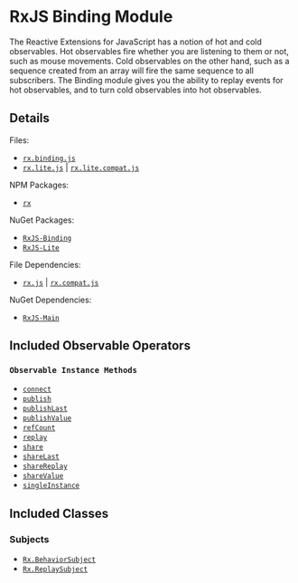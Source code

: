 # RxJS Binding Module #

The Reactive Extensions for JavaScript has a notion of hot and cold observables.  Hot observables fire whether you are listening to them or not, such as mouse movements.  Cold observables on the other hand, such as a sequence created from an array will fire the same sequence to all subscribers.  The Binding module gives you the ability to replay events for hot observables, and to turn cold observables into hot observables.

## Details ##

Files:
- [`rx.binding.js`](https://github.com/Reactive-Extensions/RxJS/blob/master/dist/rx.binding.js)
- [`rx.lite.js`](https://github.com/Reactive-Extensions/RxJS/blob/master/dist/rx.lite.js) | [`rx.lite.compat.js`](https://github.com/Reactive-Extensions/RxJS/blob/master/dist/rx.lite.compat.js)

NPM Packages:
- [`rx`](https://www.npmjs.org/package/rx)

NuGet Packages:
- [`RxJS-Binding`](http://www.nuget.org/packages/RxJS-Binding/)
- [`RxJS-Lite`](http://www.nuget.org/packages/RxJS-Lite/)

File Dependencies:
- [`rx.js`](https://github.com/Reactive-Extensions/RxJS/blob/master/dist/rx.js) | [`rx.compat.js`](https://github.com/Reactive-Extensions/RxJS/blob/master/dist/rx.compat.js)

NuGet Dependencies:
- [`RxJS-Main`](http://www.nuget.org/packages/RxJS-Main/)

## Included Observable Operators ##

### `Observable Instance Methods`
- [`connect`](../observable/observable_instance_methods/connect.html)
- [`publish`](../observable/observable_instance_methods/publish.html)
- [`publishLast`](../observable/observable_instance_methods/publishlast.html)
- [`publishValue`](../observable/observable_instance_methods/publishvalue.html)
- [`refCount`](../observable/observable_instance_methods/refcount.html)
- [`replay`](../observable/observable_instance_methods/replay.html)
- [`share`](../observable/observable_instance_methods/share.html)
- [`shareLast`](../observable/observable_instance_methods/sharelast.html)
- [`shareReplay`](../observable/observable_instance_methods/sharereplay.html)
- [`shareValue`](../observable/observable_instance_methods/sharevalue.html)
- [`singleInstance`](../observable/observable_instance_methods/singleinstance.html)

## Included Classes ##

### Subjects

- [`Rx.BehaviorSubject`](../subjects/behavior_subject/index.html)
- [`Rx.ReplaySubject`](../subjects/replay_subject/index.html)

